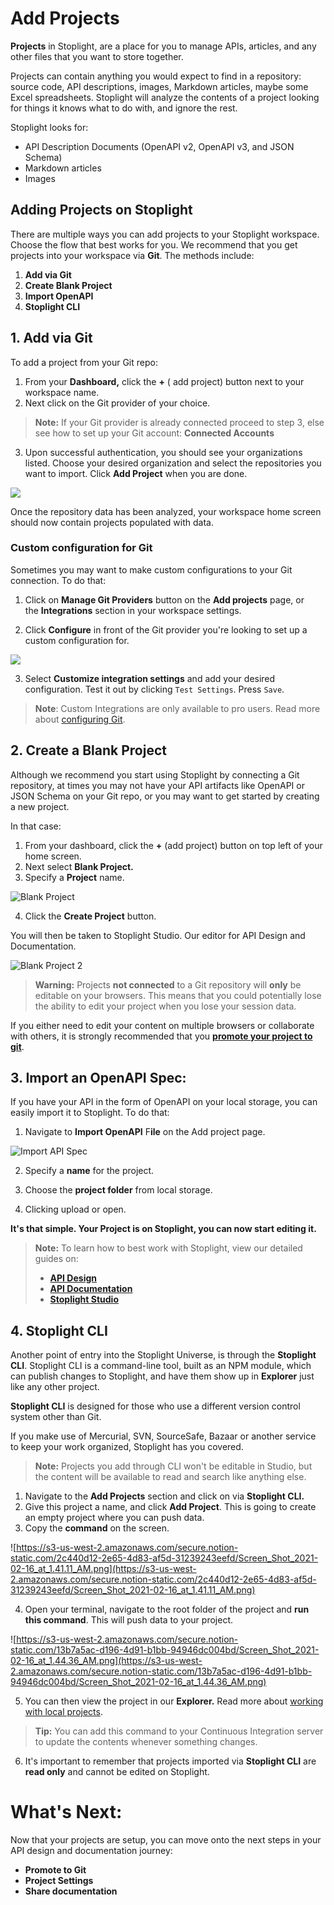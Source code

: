 # Add Projects

**Projects** in Stoplight, are a place for you to manage APIs, articles, and any other files that you want to store together.

Projects can contain anything you would expect to find in a repository: source code, API descriptions, images, Markdown articles, maybe some Excel spreadsheets. Stoplight will analyze the contents of a project looking for things it knows what to do with, and ignore the rest.

Stoplight looks for:

- API Description Documents (OpenAPI v2, OpenAPI v3, and JSON Schema)
- Markdown articles
- Images

## Adding Projects on Stoplight

There are multiple ways you can add projects to your Stoplight workspace. Choose the flow that best works for you. We recommend that you get projects into your workspace via **Git**. The methods include: 

1. **Add via Git** 
2. **Create Blank Project**
3. **Import OpenAPI**
4. **Stoplight CLI**

## 1. **Add via Git**

To add a project from your Git repo: 

1. From your **Dashboard,** click the **+** ( add project) button next to your workspace name. 
2. Next click on the Git provider of your choice. 

> **Note:** If your Git provider is already connected proceed to step 3, else see how to set up your Git account:  **Connected Accounts**

3. Upon successful authentication, you should see your organizations listed. Choose your desired organization and select the repositories you want to import. Click **Add Project** when you are done. 

![](assets/images/ad1.gif)

Once the repository data has been analyzed, your workspace home screen should now contain projects populated with data.

### **Custom configuration for Git**

Sometimes you may want to make custom configurations to your Git connection. To do that:

1. Click on **Manage Git Providers** button on the **Add projects** page, or the **Integrations** section in your workspace settings.

2. Click **Configure** in front of the Git provider you're looking to set up a custom configuration for.

![](../assets/images/Ad2.png)

3. Select **Customize integration settings** and add your desired configuration. Test it out by clicking `Test Settings`. Press `Save`. 

> **Note**: Custom Integrations are only available to pro users. Read more about [configuring Git](https://meta.stoplight.io/docs/platform/2.-workspaces/configure-git/a.configuring-git.md).

## 2. Create a Blank Project

Although we recommend you start using Stoplight by connecting a Git repository, at times you may not have your API artifacts like OpenAPI or JSON Schema on your Git repo, or you may want to get started by creating a new project.

 In that case: 

1. From your dashboard, click the **+** (add project) button on top left of your home screen. 
2. Next select **Blank Project.** 
3. Specify a **Project** name. 

![Blank Project](../assets/images/BlankProject.png)

  4. Click the **Create Project** button. 

You will then be taken to Stoplight Studio. Our editor for API Design and Documentation. 

![Blank Project 2](../assets/images/BlankProject2.png)

> **Warning:** Projects **not connected** to a Git repository will **only** be editable on your browsers. This means that you could potentially lose the ability to edit your project when you lose your session data.

If you either need to edit your content on multiple browsers or collaborate with others, it is strongly recommended that you [**promote your project to git**](https://meta.stoplight.io/docs/platform/2.-workspaces/configure-git/a.configuring-git.md).

## 3. Import an OpenAPI Spec:

If you have your API in the form of OpenAPI on your local storage, you can easily import it to Stoplight. To do that: 

1. Navigate to **Import OpenAPI** F**ile** on the Add project page. 

![Import API Spec](../assets/images/ImportSpec1.png)

  2. Specify a **name** for the project. 

  3. Choose the **project folder** from local storage. 

  4. Clicking upload or open. 

**It's that simple. Your Project is on Stoplight, you can now start editing it.** 

> **Note:** To learn how to best work with Stoplight, view our detailed guides on: 
> * [**API Design**](https://meta.stoplight.io/docs/studio/docs/Design-and-Modeling/01-getting-started.md) 
> * [**API Documentation**](https://meta.stoplight.io/docs/studio/docs/Documentation/01-getting-started.md)
> * [**Stoplight Studio**](https://meta.stoplight.io/docs/studio/README.md)

## 4. Stoplight CLI

Another point of entry into the Stoplight Universe, is through the **Stoplight CLI**. Stoplight CLI is a command-line tool, built as an NPM module, which can publish changes to Stoplight, and have them show up in **Explorer** just like any other project. 

**Stoplight CLI** is designed for those who use a different version control system other than Git. 

If you make use of Mercurial, SVN, SourceSafe, Bazaar or another service to keep your work organized, Stoplight has you covered.

> **Note:** Projects you add through CLI won't be editable in Studio, but the content will be available to read and search like anything else. 

1. Navigate to the **Add Projects** section and click on via **Stoplight CLI.**
2. Give this project a name, and click **Add Project**. This is going to create an empty project where you can  push data.
3. Copy the **command** on the screen.

![https://s3-us-west-2.amazonaws.com/secure.notion-static.com/2c440d12-2e65-4d83-af5d-31239243eefd/Screen_Shot_2021-02-16_at_1.41.11_AM.png](https://s3-us-west-2.amazonaws.com/secure.notion-static.com/2c440d12-2e65-4d83-af5d-31239243eefd/Screen_Shot_2021-02-16_at_1.41.11_AM.png)

4.  Open your terminal, navigate to the root folder of the project and **run this command**. This will push data to your project. 

![https://s3-us-west-2.amazonaws.com/secure.notion-static.com/13b7a5ac-d196-4d91-b1bb-94946dc004bd/Screen_Shot_2021-02-16_at_1.44.36_AM.png](https://s3-us-west-2.amazonaws.com/secure.notion-static.com/13b7a5ac-d196-4d91-b1bb-94946dc004bd/Screen_Shot_2021-02-16_at_1.44.36_AM.png)

5. You can then view the project in our **Explorer.** Read more about [working with local projects](https://meta.stoplight.io/docs/platform/2.-workspaces/f.working-with-local-projects.md).

> **Tip:** You can add this command to your Continuous Integration server to update the contents whenever something changes.

6. It's important to remember that projects imported via **Stoplight CLI** are **read only** and cannot be edited on Stoplight. 

# **What's Next:**

Now that your projects are setup, you can move onto the next steps in your API design and documentation journey: 

- **Promote to Git**
- **Project Settings**
- **Share documentation**
